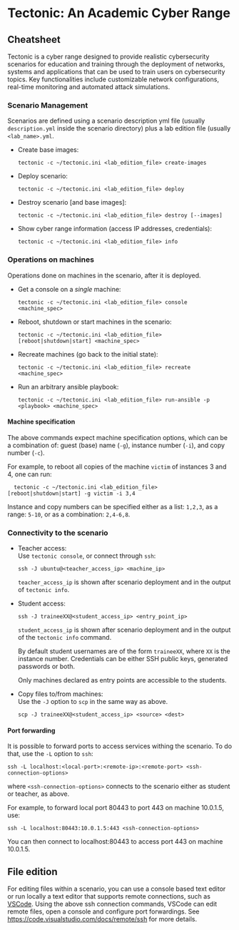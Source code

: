 # Tectonic: An Academic Cyber Range
## Cheatsheet
Tectonic is a cyber range designed to provide realistic cybersecurity
scenarios for education and training through the deployment of
networks, systems and applications that can be used to train users on
cybersecurity topics. Key functionalities include customizable network
configurations, real-time monitoring and automated attack simulations.


### Scenario Management
Scenarios are defined using a scenario description yml file (usually
`description.yml` inside the scenario directory) plus a lab edition
file (usually `<lab_name>.yml`.

+ Create base images:
  ```
  tectonic -c ~/tectonic.ini <lab_edition_file> create-images
  ```
+ Deploy scenario:
  ```
  tectonic -c ~/tectonic.ini <lab_edition_file> deploy
  ```
+ Destroy scenario [and base images]:
  ```
  tectonic -c ~/tectonic.ini <lab_edition_file> destroy [--images]
  ```
+ Show cyber range information (access IP addresses, credentials):
  ```
  tectonic -c ~/tectonic.ini <lab_edition_file> info
  ```

### Operations on machines
Operations done on machines in the scenario, after it is deployed.

+ Get a console on a *single* machine:
  ```
  tectonic -c ~/tectonic.ini <lab_edition_file> console <machine_spec>
  ```
+ Reboot, shutdown or start machines in the scenario:
  ```
  tectonic -c ~/tectonic.ini <lab_edition_file> [reboot|shutdown|start] <machine_spec>
  ```
+ Recreate machines (go back to the initial state):
  ```
  tectonic -c ~/tectonic.ini <lab_edition_file> recreate <machine_spec>
  ```
+ Run an arbitrary ansible playbook:
  ```
  tectonic -c ~/tectonic.ini <lab_edition_file> run-ansible -p <playbook> <machine_spec>
  ```

#### Machine specification
The above commands expect machine specification options, which can be
a combination of: guest (base) name (`-g`), instance number (`-i`), and
copy number (`-c`).

For example, to reboot all copies of the machine `victim` of instances 3 and 4, one can run:
```
  tectonic -c ~/tectonic.ini <lab_edition_file> [reboot|shutdown|start] -g victim -i 3,4
```

Instance and copy numbers can be specified either as a list: `1,2,3`, as a range: `5-10`, or as a combination: `2,4-6,8`. 


### Connectivity to the scenario
+ Teacher access:  
  Use `tectonic console`, or connect through `ssh`:
  ```
  ssh -J ubuntu@<teacher_access_ip> <machine_ip>
  ```
  `teacher_access_ip` is shown after scenario deployment and in
  the output of `tectonic info`.

+ Student access:  
  ```
  ssh -J traineeXX@<student_access_ip> <entry_point_ip>
  ```
  `student_access_ip` is shown after scenario deployment and in the
  output of the `tectonic info` command.

  By default student usernames are of the form `traineeXX`, where `XX`
  is the instance number. Credentials can be either SSH public keys,
  generated passwords or both.

  Only machines declared as entry points are accessible to the
  students.
    
+ Copy files to/from machines:  
  Use the `-J` option to `scp` in the same way as above.
  ```
  scp -J traineeXX@<student_access_ip> <source> <dest>
  ```

#### Port forwarding
It is possible to forward ports to access services withing the
scenario. To do that, use the `-L` option to `ssh`:
```
ssh -L localhost:<local-port>:<remote-ip>:<remote-port> <ssh-connection-options>
```
where `<ssh-connection-options>` connects to the scenario either as
student or teacher, as above.

For example, to forward local port 80443 to port 443 on machine 10.0.1.5, use:
```
ssh -L localhost:80443:10.0.1.5:443 <ssh-connection-options>
```

You can then connect to localhost:80443 to access port 443 on machine
10.0.1.5.

  
## File edition
For editing files within a scenario, you can use a console based text
editor or run locally a text editor that supports remote connections,
such as [VSCode](https://code.visualstudio.com/). Using the above ssh
connection commands, VSCode can edit remote files, open a console and
configure port forwardings. See
<https://code.visualstudio.com/docs/remote/ssh> for more details.

